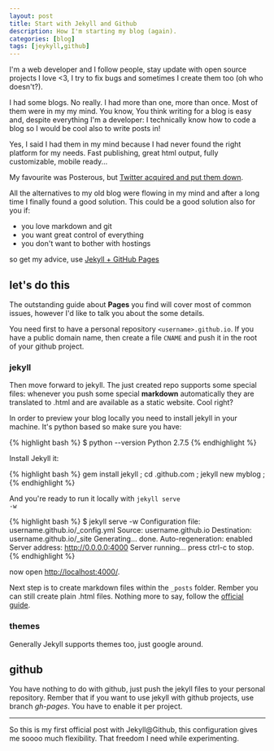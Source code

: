 ```yaml
---
layout: post
title: Start with Jekyll and Github
description: How I'm starting my blog (again).
categories: [blog]
tags: [jeykyll,github]
---
```


I'm a web developer and I follow people, stay update with open source projects
I love <3, I try to fix bugs and sometimes I create them too (oh who doesn't?).

I had some blogs. No really. I had more than one, more than once.
Most of them were in my my mind.
You know, You think writing for a blog is easy and, despite everything I'm a developer:
I technically know how to code a blog so I would be cool also to write posts in!

Yes, I said I had them in my mind because I had never found the right platform for my needs. Fast publishing, great html output, fully customizable, mobile ready...

My favourite was Posterous, but [Twitter acquired and put them down](http://www.theverge.com/2013/4/30/4281780/posterous-is-shutting-down-tomorrow-here-are-the-best-alternatives).

All the alternatives to my old blog were flowing in my mind and after a long time I finally found a good solution. This could be a good solution also for you if:

- you love markdown and git
- you want great control of everything
- you don't want to bother with hostings

so get my advice, use [Jekyll + GitHub Pages](https://pages.github.com/)

## let's do this

The outstanding guide about **Pages** you find will cover most of common issues, however I'd like to talk you about the some details.

You need first to have a personal repository <code>&lt;username&gt;.github.io</code>.
If you have a public domain name, then create a file <code>CNAME</code> and push it in the root of your github project.

### jekyll

Then move forward to jekyll. The just created repo supports some special files: whenever you push some special **markdown** automatically they are translated to .html and are available as a static website. Cool right?

In order to preview your blog locally you need to install jekyll in your machine. It's python based so make sure you have:

{% highlight bash %}
$ python --version
Python 2.7.5
{% endhighlight %}

Install Jekyll it:

{% highlight bash %}
gem install jekyll ;
cd <username>.github.com ;
jekyll new myblog ;
{% endhighlight %}

And you're ready to run it locally with <code>jekyll serve -w</code>

{% highlight bash %}
$ jekyll serve -w
Configuration file: username.github.io/_config.yml
            Source: username.github.io
       Destination: username.github.io/_site
      Generating... done.
 Auto-regeneration: enabled
    Server address: http://0.0.0.0:4000
  Server running... press ctrl-c to stop.
{% endhighlight %}

now open [http://localhost:4000/](http://localhost:4000/).

Next step is to create markdown files within the <code>_posts</code> folder.
Rember you can still create plain .html files.
Nothing more to say, follow the [official guide](http://jekyllrb.com/docs/posts/).

### themes
Generally Jekyll supports themes too, just google around.

## github
You have nothing to do with github, just push the jekyll files to your personal
repository. Rember that if you want to use jekyll with github projects, use branch *gh-pages*. You have to enable it per project.

----

So this is my first official post with Jekyll@Github, this configuration gives me soooo much flexibility. That freedom I need while experimenting.
